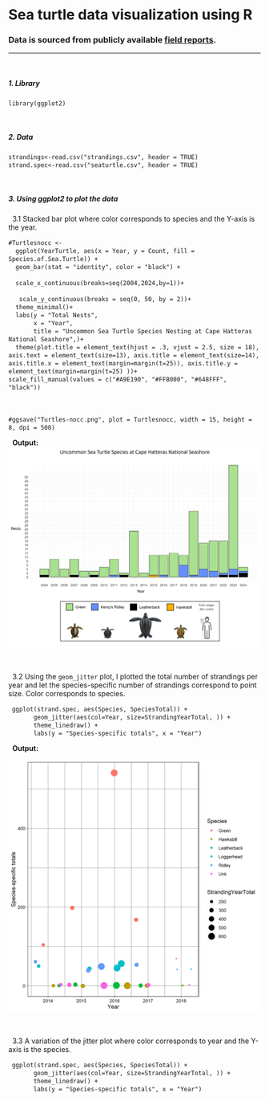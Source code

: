 # Sea turtle data visualization using R
### Data is sourced from publicly available [field reports](https://www.nps.gov/caha/learn/nature/upload/2018_CAHA_Sea-turtle-report_final_report.pdf).

---
&nbsp;
##### 1. Library
```{r}
library(ggplot2)
```
&nbsp;
##### 2. Data

```{r}
strandings<-read.csv("strandings.csv", header = TRUE)
strand.spec<-read.csv("seaturtle.csv", header = TRUE)
```
&nbsp;
##### 3. Using ggplot2 to plot the data
&nbsp; 3.1 Stacked bar plot where color corresponds to species and the Y-axis is the year.
```{r}
#Turtlesnocc <-
  ggplot(YearTurtle, aes(x = Year, y = Count, fill = Species.of.Sea.Turtle)) + 
  geom_bar(stat = "identity", color = "black") +
  
  scale_x_continuous(breaks=seq(2004,2024,by=1))+
  
   scale_y_continuous(breaks = seq(0, 50, by = 2))+
  theme_minimal()+
  labs(y = "Total Nests", 
       x = "Year",
       title = "Uncommon Sea Turtle Species Nesting at Cape Hatteras National Seashore",)+
  theme(plot.title = element_text(hjust = .3, vjust = 2.5, size = 18), axis.text = element_text(size=13), axis.title = element_text(size=14), axis.title.x = element_text(margin=margin(t=25)), axis.title.y = element_text(margin=margin(t=25) ))+
scale_fill_manual(values = c("#A9E190", "#FFB000", "#648FFF", "black"))

 

#ggsave("Turtles-nocc.png", plot = Turtlesnocc, width = 15, height = 8, dpi = 500)
```
&nbsp; **Output:**
![alt text](https://github.com/gausec/CapeHatteras/blob/main/Results/uncommon_sea_turtles_at_CAHA.png)

&nbsp;

&nbsp; 3.2 Using the `geom_jitter` plot, I plotted the total number of strandings per year and let the species-specific number of strandings correspond to point size. Color corresponds to species.
```{r}
 ggplot(strand.spec, aes(Species, SpeciesTotal)) +
       geom_jitter(aes(col=Year, size=StrandingYearTotal, )) +
       theme_linedraw() +
       labs(y = "Species-specific totals", x = "Year") 
```
&nbsp; **Output:**

![alt text](https://github.com/gausec/CapeHatteras/blob/main/Results/Strandings.png?raw=true)

&nbsp;

&nbsp; 3.3 A variation of the jitter plot where color corresponds to year and the Y-axis is the species.
```{r}
 ggplot(strand.spec, aes(Species, SpeciesTotal)) +
       geom_jitter(aes(col=Year, size=StrandingYearTotal, )) +
       theme_linedraw() +
       labs(y = "Species-specific totals", x = "Year")
```


